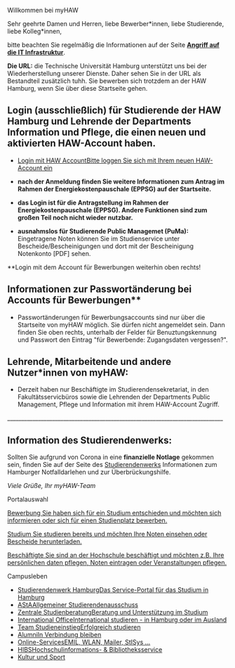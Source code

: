 Willkommen bei myHAW

Sehr geehrte Damen und Herren,
liebe Bewerber\*innen,
liebe Studierende,
liebe Kolleg\*innen,

bitte beachten Sie regelmäßig die Informationen auf der Seite **[Angriff auf die IT Infrastruktur](https://www.haw-hamburg.de/cyberangriff/)**.

**Die URL:** die Technische Universität Hamburg unterstützt uns bei der Wiederherstellung unserer Dienste. Daher sehen Sie in der URL als Bestandteil zusätzlich tuhh. Sie bewerben sich trotzdem an der HAW Hamburg, wenn Sie über diese Startseite gehen.

**Login (ausschließlich) für Studierende der HAW Hamburg und Lehrende der Departments Information und Pflege, die einen neuen und aktivierten HAW-Account haben.**
----------

* [Login mit HAW AccountBitte loggen Sie sich mit Ihrem neuen HAW-Account ein](https://myhaw.haw.tuhh.de/qisserver/rds?state=redirect&auth=microsoft)

* **nach der Anmeldung finden Sie weitere Informationen zum Antrag im Rahmen der Energiekostenpauschale (EPPSG) auf der Startseite.**
* **das Login ist für die Antragstellung im Rahmen der Energiekostenpauschale (EPPSG). Andere Funktionen sind zum großen Teil noch nicht wieder nutzbar.**
* **ausnahmslos für Studierende Public Managemet (PuMa):** Eingetragene Noten können Sie im Studienservice unter Bescheide/Bescheinigungen und dort mit der Bescheinigung Notenkonto [PDF] sehen.

**Login mit dem Account für Bewerbungen weiterhin oben rechts!

Informationen zur Passwortänderung bei Accounts für Bewerbungen**
----------

* Passwortänderungen für Bewerbungsaccounts sind nur über die Startseite von myHAW möglich. Sie dürfen nicht angemeldet sein. Dann finden Sie oben rechts, unterhalb der Felder für Benuztungskennung und Passwort den Eintrag "für Bewerbende: Zugangsdaten vergessen?".

**Lehrende, Mitarbeitende und andere Nutzer\*innen von myHAW:**
----------

* Derzeit haben nur Beschäftigte im Studierendensekretariat, in den Fakultätsservicbüros sowie die Lehrenden der Departments Public Management, Pflege und Information mit ihrem HAW-Account Zugriff.

\_\_\_\_\_\_\_\_\_\_\_\_\_\_\_\_\_\_\_\_\_\_\_\_\_\_\_\_\_\_\_\_\_\_\_\_\_\_\_\_\_\_\_\_\_\_\_\_\_\_\_\_\_\_\_\_\_\_\_\_\_\_\_\_\_\_\_\_\_\_\_\_\_\_\_\_\_

Information des Studierendenwerks:
----------

Sollten Sie aufgrund von Corona in eine **finanzielle Notlage** gekommen sein, finden Sie auf der Seite des [Studierendenwerks](https://www.studierendenwerk-hamburg.de/das-studierendenwerk-hamburg/corona-pandemie-informationen-und-unterstuetzung) Informationen zum Hamburger Notfalldarlehen und zur Überbrückungshilfe.

*Viele Grüße, Ihr myHAW-Team*

Portalauswahl

[Bewerbung Sie haben sich für ein Studium entschieden und möchten sich informieren oder sich für einen Studienplatz bewerben.](https://myhaw.haw.tuhh.de/qisserver/pages/cs/sys/portal/hisinoneStartPage.faces?page=1)

[Studium Sie studieren bereits und möchten Ihre Noten einsehen oder Bescheide herunterladen.](https://myhaw.haw.tuhh.de/qisserver/pages/cs/sys/portal/hisinoneStartPage.faces?page=Studium)

[Beschäftigte Sie sind an der Hochschule beschäftigt und möchten z.B. Ihre persönlichen daten pflegen, Noten eintragen oder Veranstaltungen pflegen.](https://myhaw.haw.tuhh.de/qisserver/pages/cs/sys/portal/hisinoneStartPage.faces?page=Besch%C3%A4ftigte)

Campusleben

* [Studierendenwerk HamburgDas Service-Portal für das Studium in Hamburg](https://www.studierendenwerk-hamburg.de/)
* [AStAAllgemeiner Studierendenausschuss](https://www.haw-hamburg.de/studium/campusleben/asta-und-stupa/)
* [Zentrale StudienberatungBeratung und Unterstützung im Studium](https://www.haw-hamburg.de/beratung/)
* [International OfficeInternational studieren - in Hamburg oder im Ausland](https://www.haw-hamburg.de/international/)
* [Team StudieneinstiegErfolgreich studieren](https://www.haw-hamburg.de/studium/studieneinstieg/)
* [AlumniIn Verbindung bleiben](https://www.haw-hamburg.de/hochschule/hochschuleinheiten/zentrum-fuer-karriereplanung/alumni/)
* [Online-ServicesEMIL, WLAN, Mailer, StISys ...](https://www.haw-hamburg.de/online-services/)
* [HIBSHochschulinformations- & Bibliotheksservice](https://www.haw-hamburg.de/hibs/)
* [Kultur und Sport](https://www.haw-hamburg.de/studium/campusleben/kultur-und-sport/)
